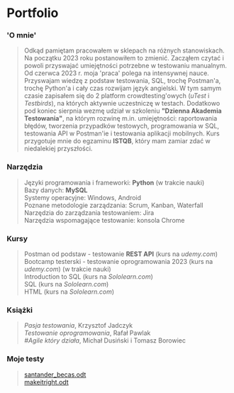 # Portfolio

### 'O mnie'

> Odkąd pamiętam pracowałem w sklepach na różnych stanowiskach. Na początku 2023 roku postanowiłem to zmienić. Zacząłem czytać i powoli przyswajać umiejętności potrzebne w testowaniu manualnym. Od czerwca 2023 r. moja 'praca' polega na intensywnej nauce. Przyswajam wiedzę z podstaw testowania, SQL, trochę Postman'a, trochę Python'a i cały czas rozwijam język angielski. W tym samym czasie zapisałem się do 2 platform crowdtesting'owych (*uTest* i *Testbirds*), na których aktywnie uczestniczę w testach. Dodatkowo pod koniec sierpnia wezmę udział w szkoleniu **"Dzienna Akademia Testowania"**, na którym rozwinę m.in. umiejętności: raportowania błędów, tworzenia przypadków testowych, programowania w SQL, testowania API w Postman'ie i testowania aplikacji mobilnych. Kurs przygotuje mnie  do egzaminu **ISTQB**, który mam zamiar zdać w niedalekiej przyszłości.

### Narzędzia

> Języki programowania i frameworki: **Python** (w trakcie nauki)  
> Bazy danych: **MySQL**  
> Systemy operacyjne: Windows, Android  
> Poznane metodologie zarządzania: Scrum, Kanban, Waterfall  
> Narzędzia do zarządzania testowaniem: Jira  
> Narzędzia wspomagające testowanie: konsola Chrome  

### Kursy

> Postman od podstaw - testowanie **REST API** (kurs na *udemy.com*)  
> Bootcamp testerski - testowanie oprogramowania 2023 (kurs na *udemy.com*) (w trakcie nauki)  
> Introduction to SQL (kurs na *Sololearn.com*)  
> SQL (kurs na *Sololearn.com*)  
> HTML (kurs na *Sololearn.com*)  

### Książki

> *Pasja testowania*, Krzysztof Jadczyk  
> *Testowanie oprogramowania*, Rafał Pawlak  
> *#Agile który działa*, Michał Dusiński i Tomasz Borowiec  

### Moje testy

> [santander_becas.odt](https://github.com/PawelZarski/portfolio/files/12248254/santander_becas.odt)  
> [makeitright.odt](https://github.com/PawelZarski/portfolio/files/12250638/makeitright.odt)  

